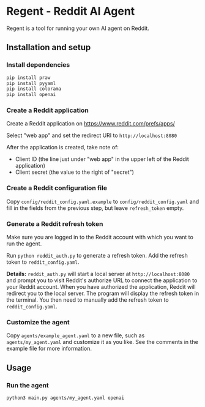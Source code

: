 # Regent - Reddit AI Agent

Regent is a tool for running your own AI agent on Reddit.

## Installation and setup

### Install dependencies

```bash
pip install praw
pip install pyyaml
pip install colorama
pip install openai
```

### Create a Reddit application

Create a Reddit application on https://www.reddit.com/prefs/apps/

Select "web app" and set the redirect URI to `http://localhost:8080`

After the application is created, take note of:

- Client ID (the line just under "web app" in the upper left of the Reddit application)
- Client secret (the value to the right of "secret")

### Create a Reddit configuration file

Copy `config/reddit_config.yaml.example` to `config/reddit_config.yaml` and fill in the fields from the previous step, but leave `refresh_token` empty.

### Generate a Reddit refresh token

Make sure you are logged in to the Reddit account with which you want to run the agent.

Run `python reddit_auth.py` to generate a refresh token.
Add the refresh token to `reddit_config.yaml`.

**Details:** `reddit_auth.py` will start a local server at `http://localhost:8080`
and prompt you to visit Reddit's authorize URL to connect the application to your Reddit account.
When you have authorized the application, Reddit will redirect you to the local server.
The program will display the refresh token in the terminal.
You then need to manually add the refresh token to `reddit_config.yaml`.

### Customize the agent

Copy `agents/example_agent.yaml` to a new file, such as `agents/my_agent.yaml` and customize it as you like.
See the comments in the example file for more information.

## Usage

### Run the agent

```bash
python3 main.py agents/my_agent.yaml openai
```
